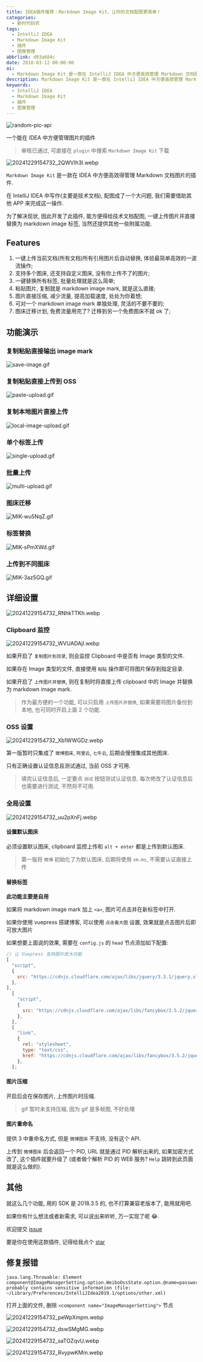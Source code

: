 ```yaml
---
title: IDEA插件推荐：Markdown Image Kit，让你的文档配图更简单！
categories:
  - 新时代码农
tags:
  - IntelliJ IDEA
  - Markdown Image Kit
  - 插件
  - 图像管理
abbrlink: d03a684c
date: 2018-03-12 00:00:00
ai:
  - Markdown Image Kit 是一款在 IntelliJ IDEA 中方便高效管理 Markdown 文档图片的插件。它支持一键上传当前文档所有引用图片后自动替换、多个图床选择、图片直接压缩等功能，并提供详细的设置选项来满足用户的不同需求。
description: Markdown Image Kit 是一款在 IntelliJ IDEA 中方便高效管理 Markdown 文档图片的插件。它支持一键上传当前文档所有引用图片后自动替换、多个图床选择、图片直接压缩等功能，并提供详细的设置选项来满足用户的不同需求。
keywords:
  - IntelliJ IDEA
  - Markdown Image Kit
  - 插件
  - 图像管理
---
```


<!-- markdownlint-disable-next-line MD033 -->
<meta name="referrer" content="no-referrer"/>

![random-pic-api](https://api.dong4j.ink:1024/cover?spm={{spm}})

一个能在 IDEA 中方便管理图片的插件

> 审核已通过, 可直接在 `plugin` 中搜索 `Markdown Image Kit` 下载

![20241229154732_2QWVIh3I.webp](https://cdn.dong4j.site/source/image/20241229154732_2QWVIh3I.webp)

`Markdown Image Kit` 是一款在 IDEA 中方便高效得管理 Markdown 文档图片的插件.

在 IntelliJ IDEA 中写作(主要是技术文档), 配图成了一个大问题, 我们需要借助其他 APP 来完成这一操作.

为了解决现状, 因此开发了此插件, 能方便得给技术文档配图, 一键上传图片并直接替换为 markdown image 标签, 当然还提供其他一些附属功能.

## Features

1. 一键上传当前文档(所有文档)所有引用图片后自动替换, 体验最简单高效的一波流操作;
2. 支持多个图床, 还支持自定义图床, 没有你上传不了的图片;
3. 一键替换所有标签, 批量处理就是这么简单;
4. 粘贴图片, 复制就是 markdown image mark, 就是这么直接;
5. 图片直接压缩, 减少流量, 提高加载速度, 处处为你着想;
6. 可对一个 markdown image mark 单独处理, 灵活的不要不要的;
7. 图床迁移计划, 免费流量用完了? 迁移到另一个免费图床不就 ok 了;

## 功能演示

### 复制粘贴直接输出 image mark

![save-image.gif](https://cdn.dong4j.site/source/image/save-image.gif)

### 复制粘贴直接上传到 OSS

![paste-upload.gif](https://cdn.dong4j.site/source/image/paste-upload.gif)

### 复制本地图片直接上传

![local-image-upload.gif](https://cdn.dong4j.site/source/image/local-image-upload.gif)

### 单个标签上传

![single-upload.gif](https://cdn.dong4j.site/source/image/single-upload.gif)

### 批量上传

![multi-upload.gif](https://cdn.dong4j.site/source/image/multi-upload.gif)

### 图床迁移

![MIK-wu5NqZ.gif](https://cdn.dong4j.site/source/image/MIK-wu5NqZ.gif)

### 标签替换

![MIK-sPmXWd.gif](https://cdn.dong4j.site/source/image/MIK-sPmXWd.gif)

### 上传到不同图床

![MIK-3az5GQ.gif](https://cdn.dong4j.site/source/image/MIK-3az5GQ.gif)

## 详细设置

![20241229154732_RNhkTTKh.webp](https://cdn.dong4j.site/source/image/20241229154732_RNhkTTKh.webp)

### Clipboard 监控

![20241229154732_WVUADAjI.webp](https://cdn.dong4j.site/source/image/20241229154732_WVUADAjI.webp)

如果开启了 `复制图片到目录`, 则会监控 Clipboard 中是否有 Image 类型的文件.

如果存在 Image 类型的文件, 直接使用 `粘贴` 操作即可将图片保存到指定目录.

如果开启了 `上传图片并替换`, 则在复制时将直接上传 clipboard 中的 Image 并替换为 markdown image mark.

> 作为最方便的一个功能, 可以只启用 `上传图片并替换`, 如果需要将图片备份到本地, 也可同时开启上面 2 个功能.

### OSS 设置

![20241229154732_Xb1WWGDz.webp](https://cdn.dong4j.site/source/image/20241229154732_Xb1WWGDz.webp)

第一版暂时只集成了 `微博图床`, `阿里云`, `七牛云`, 后期会慢慢集成其他图床.

只有正确设置认证信息且测试通过, 当前 OSS 才可用.

> 填完认证信息后, 一定要点 `测试` 按钮测试认证信息.
> 每次修改了认证信息后也需要进行测试, 不然将不可用.

### 全局设置

![20241229154732_uu2pXnFj.webp](https://cdn.dong4j.site/source/image/20241229154732_uu2pXnFj.webp)

#### 设置默认图床

必须设置默认图床, clipboard 监控上传和 `alt + enter` 都是上传到默认图床.

> 第一版将 `微博` 初始化了为默认图床, 后期将使用 `sm.ms`, 不需要认证直接上传

#### 替换标签

**此功能主要是自用**

如果将 markdown image mark 加上 `<a>`, 图片可点击并在新标签中打开.

如果你使用 vuepress 搭建博客, 可以使用 `点击看大图` 设置, 效果就是点击图片后即可放大图片

如果想要上面说的效果, 需要在 `config.js` 的 `head` 节点添加如下配置:

```javascript
// 让 Vuepress 支持图片放大功能
[
  "script",
  {
    src: "https://cdnjs.cloudflare.com/ajax/libs/jquery/3.3.1/jquery.slim.min.js",
  },
],
  [
    "script",
    {
      src: "https://cdnjs.cloudflare.com/ajax/libs/fancybox/3.5.2/jquery.fancybox.min.js",
    },
  ],
  [
    "link",
    {
      rel: "stylesheet",
      type: "text/css",
      href: "https://cdnjs.cloudflare.com/ajax/libs/fancybox/3.5.2/jquery.fancybox.min.css",
    },
  ];
```

#### 图片压缩

开启后会在保存图片, 上传图片时压缩.

> gif 暂时未支持压缩, 因为 gif 是多帧图, 不好处理

#### 图片重命名

提供 3 中重命名方式, 但是 `微博图床` 不支持, 没有这个 API.

上传到 `微博图床` 后会返回一个 PID, URL 就是通过 PID 解析出来的,
如果加密方式改了, 这个插件就要升级了 (或者做个解析 PID 的 WEB 服务? `Help` 跳转到此页面就是这么做的).

## 其他

就这么几个功能, 用的 SDK 是 2018.3.5 的, 也不打算兼容老版本了, 能用就用吧.

如果你有什么想法或者新需求, 可以说出来听听, 万一实现了呢 😂.

欢迎提交 [issue](https://github.com/dong4j/markdown-image-kit/issues)

要是你在使用这款插件, 记得给我点个 [star](https://github.com/dong4j/markdown-image-kit)

## 修复报错

```
java.lang.Throwable: Element component@ImageManagerSetting.option.WeiboOssState.option.@name=password probably contains sensitive information (file: ~/Library/Preferences/IntelliJIdea2019.1/options/other.xml)
```

打开上面的文件, 删除 `<component name="ImageManagerSetting">` 节点

![20241229154732_peWpXmpm.webp](https://cdn.dong4j.site/source/image/20241229154732_peWpXmpm.webp)

![20241229154732_dswSMgMG.webp](https://cdn.dong4j.site/source/image/20241229154732_dswSMgMG.webp)

![20241229154732_saTOZqvU.webp](https://cdn.dong4j.site/source/image/20241229154732_saTOZqvU.webp)

![20241229154732_RvypwKMm.webp](https://cdn.dong4j.site/source/image/20241229154732_RvypwKMm.webp)
